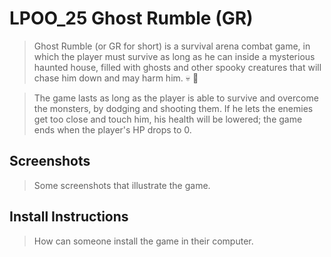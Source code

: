 # LPOO_25 Ghost Rumble (GR)

> Ghost Rumble (or GR for short) is a survival arena combat game, in which the player must survive as long as he can inside a mysterious haunted house, filled with ghosts and other spooky creatures that will chase him down and may harm him. :skull: :ghost: 

> The game lasts as long as the player is able to survive and overcome the monsters, by dodging and shooting them. If he lets the enemies get too close and touch him, his health will be lowered; the game ends when the player's HP drops to 0.

## Screenshots

> Some screenshots that illustrate the game.

## Install Instructions

> How can someone install the game in their computer.
